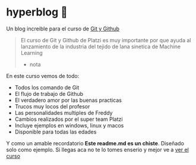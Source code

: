 # hyperblog 💚
Un blog increible para el curso de [Git y Github](http://https://platzi.com/cursos/git-github/ "Git y Github")
>El curso de Git y Github de Platzi es muy importante por que ayuda al lanzamiento de la industria del tejido de lana sinetica de Machine Learning
>- nota

En este curso vemos de todo:
* Todos los comando de Git
* El flujo de trabajo de Github
* El verdadero amor por las buenas practicas
* Trucos muy locos del profesor
* Las personalidades multiples de Freddy
* Cambios realizados por el super team Platzi
* Incluye ejemplos en windows, linux y macos
* Disponible para todas las edades

Y como un amable recordatorio **Este readme.md es un chiste**. Diseñado solo como ejemplo. Si llegas aca no te lo tomes enserio y mejor ve a [ver el curso ](http://https://platzi.com/cursos/git-github/ "ver el curso ")
